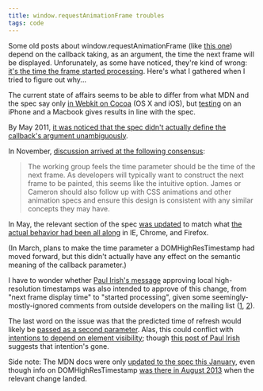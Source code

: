 ```yaml
---
title: window.requestAnimationFrame troubles
tags: code
---
```


Some old posts about window.requestAnimationFrame (like [this one][eg]) depend on the callback taking, as an argument, the time the next frame will be displayed. Unforunately, as some have noticed, they're kind of wrong: [it's the time the frame started processing][ImpactForums]. Here's what I gathered when I tried to figure out why...

[eg]: http://www.nczonline.net/blog/2011/05/03/better-javascript-animations-with-requestanimationframe/
[ImpactForums]: http://impactjs.com/forums/impact-engine/misuse-of-requestanimationframe#post26834 

The current state of affairs seems to be able to differ from what MDN and the spec say only [in Webkit on Cocoa][Cocoa] (OS X and iOS), but [testing][TestCase] on an iPhone and a Macbook gives results in line with the spec.

[Cocoa]: http://trac.webkit.org/browser/trunk/Source/WebCore/platform/graphics/mac/DisplayRefreshMonitorMac.cpp?annotate=blame&rev=173704#L102
[TestCase]: http://pteromys.github.io/testcases/raftime.html

By May 2011, [it was noticed that the spec didn't actually define the callback's argument unambiguously][Ambiguity].

[Ambiguity]: http://www.w3.org/2010/webperf/track/issues/2

In November, [discussion arrived at the following consensus][Consensus]:

> The working group feels the time parameter should be the time of the next frame. As developers will typically want to construct the next frame to be painted, this seems like the intuitive option. James or Cameron should also follow up with CSS animations and other animation specs and ensure this design is consistent with any similar concepts they may have.

[Consensus]: http://lists.w3.org/Archives/Public/public-web-perf/2011Nov/0002.html

In May, the relevant section of the spec [was updated][SpecUpdate] to match what [the actual behavior had been all along][Reality] in IE, Chrome, and Firefox.

[SpecUpdate]: https://dvcs.w3.org/hg/webperf/raw-file/4843fb42912f/specs/RequestAnimationFrame/Overview.html#processingmodel
[Reality]: http://lists.w3.org/Archives/Public/public-web-perf/2012May/0061.html

(In March, plans to make the time parameter a DOMHighResTimestamp had moved forward, but this didn't actually have any effect on the semantic meaning of the callback parameter.)

I have to wonder whether [Paul Irish's message][PI] approving local high-resolution timestamps was also intended to approve of this change, from "next frame display time" to "started processing", given some seemingly-mostly-ignored comments from outside developers on the mailing list ([1][Outside1], [2][Outside2]).

[PI]: http://lists.w3.org/Archives/Public/public-web-perf/2012May/0053.html
[Outside1]: http://lists.w3.org/Archives/Public/public-web-perf/2012May/0056.html
[Outside2]: http://lists.w3.org/Archives/Public/public-web-perf/2011Jul/0074.html

The last word on the issue was that the predicted time of refresh would likely be [passed as a second parameter][FutureParam]. Alas, this could conflict with [intentions to depend on element visibility][VisibilityParam]; though [this post of Paul Irish][PI2] suggests that intention's gone.

[FutureParam]: http://lists.w3.org/Archives/Public/public-web-perf/2012May/0067.html
[VisibilityParam]: http://www.w3.org/2010/webperf/track/issues/4
[PI2]: http://www.paulirish.com/2011/requestanimationframe-for-smart-animating/

Side note: The MDN docs were only [updated to the spec this January][MDNUpdate], even though info on DOMHighResTimestamp [was there in August 2013][MDNOlder] when the relevant change landed.

[MDNUpdate]: https://developer.mozilla.org/en-US/docs/Web/API/window.requestAnimationFrame$compare?to=516121&from=508625
[MDNOlder]: https://developer.mozilla.org/en-US/docs/Web/API/window.requestAnimationFrame$compare?to=460315&from=452757

